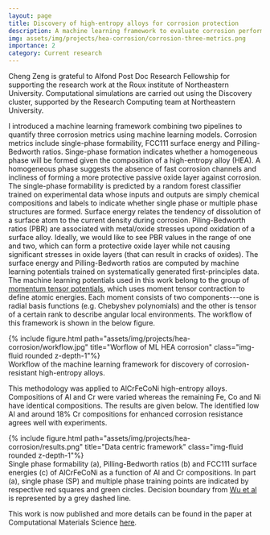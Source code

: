 ```yaml
---
layout: page
title: Discovery of high-entropy alloys for corrosion protection
description: A machine learning framework to evaluate corrosion performance for given compositions of high-entropy alloys
img: assets/img/projects/hea-corrosion/corrosion-three-metrics.png
importance: 2
category: Current research
---
```


Cheng Zeng is grateful to Alfond Post Doc Research Fellowship for supporting the research work at the Roux institute of Northeastern University. Computational simulations are carried out using the Discovery cluster, supported by the Research Computing team at Northeastern University.

I introduced a machine learning framework combining two pipelines to quantify three corrosion metrics using machine learning models.
Corrosion metrics include single-phase formability, FCC111 surface energy and Pilling-Bedworth ratios.
Singe-phase formation indicates whether a homogeneous phase will be formed given the composition of a high-entropy alloy (HEA).
A homogeneous phase suggests the absence of fast corrosion channels and incliness of forming a more protective passive oxide layer against corrosion.
The single-phase formability is predicted by a random forest classifier trained on experimental data whose inputs and outputs are simply chemical compositions and labels to indicate whether single phase or multiple phase structures are formed.
Surface energy relates the tendency of dissolution of a surface atom to the current density during corrosion.
Piling-Bedworth ratios (PBR) are associated with metal/oxide stresses upond oxidation of a surface alloy. Ideally, we would like to see PBR values in the range of one and two, which can form a protective oxide layer while not causing significant stresses in oxide layers (that can result in cracks of oxides).
The surface energy and Pilling-Bedworth ratios are computed by machine learning potentials trained on systematically generated first-principles data.
The machine learning potentials used in this work belong to the group of [momentum tensor potentials](https://iopscience.iop.org/article/10.1088/2632-2153/abc9fe), which uses moment tensor contraction to define atomic energies. Each moment consists of two components---one is radial basis functions (e.g. Chebyshev polynomials) and the other is tensor of a certain rank to describe angular local environments.
The workflow of this framework is shown in the below figure.

<div class="row justify-content-sm-center">
    <div class="col-sm-12 mt-3 mt-md-0">
        {% include figure.html path="assets/img/projects/hea-corrosion/workflow.jpg" title="Worflow of ML HEA corrosion" class="img-fluid rounded z-depth-1"%}
    </div>
</div>
<div class="caption">
    Workflow of the machine learning framework for discovery of corrosion-resistant high-entropy alloys.
</div>

This methodology was applied to AlCrFeCoNi high-entropy alloys. Compositions of Al and Cr were varied whereas the remaining Fe, Co and Ni have identical compositions. The results are given below. The identified low Al and around 18% Cr compositions for enhanced corrosion resistance agrees well with experiments.

<div class="row justify-content-sm-center">
    <div class="col-sm-12 mt-3 mt-md-0">
        {% include figure.html path="assets/img/projects/hea-corrosion/results.png" title="Data centric framework" class="img-fluid rounded z-depth-1"%}
    </div>
</div>
<div class="caption">
    Single phase formability (a), Pilling-Bedworth ratios (b) and FCC111 surface energies (c) of AlCrFeCoNi as a function of Al and Cr compositions. In part (a), single phase (SP) and multiple phase training points are indicated by respective red squares and green circles. Decision boundary from <a href='https://www.sciencedirect.com/science/article/pii/S1359645419307050'>Wu et al</a> is represented by a grey dashed line.
</div>

This work is now published and more details can be found in the paper at Computational Materials Science [here](https://www.sciencedirect.com/science/article/pii/S0927025624001460).